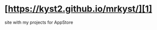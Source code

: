 # [https://kyst2.github.io/mrkyst/][1]

site with my projects for AppStore



  [1]: https://kyst2.github.io/mrkyst/
